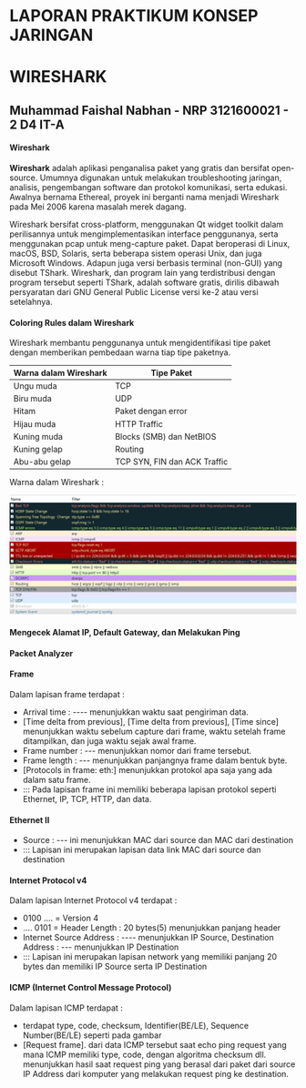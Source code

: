 # LAPORAN PRAKTIKUM KONSEP JARINGAN
# WIRESHARK
##  Muhammad Faishal Nabhan - NRP 3121600021 - 2 D4 IT-A 

#### Wireshark

**Wireshark** adalah aplikasi penganalisa paket yang gratis dan bersifat open-source. Umumnya digunakan untuk melakukan troubleshooting jaringan, analisis, pengembangan software dan protokol komunikasi, serta edukasi. Awalnya bernama Ethereal, proyek ini berganti nama menjadi Wireshark pada Mei 2006 karena masalah merek dagang.

Wireshark bersifat cross-platform, menggunakan Qt widget toolkit dalam perilisannya untuk mengimplementasikan interface penggunanya, serta menggunakan pcap untuk meng-capture paket. Dapat beroperasi di Linux, macOS, BSD, Solaris, serta beberapa sistem operasi Unix, dan juga Microsoft Windows. Adapun juga versi berbasis terminal (non-GUI) yang disebut TShark. Wireshark, dan program lain yang terdistribusi dengan program tersebut seperti TShark, adalah software gratis, dirilis dibawah persyaratan dari GNU General Public License versi ke-2 atau versi setelahnya.

#### Coloring Rules dalam Wireshark

Wireshark membantu penggunanya untuk mengidentifikasi tipe paket dengan memberikan pembedaan warna tiap tipe paketnya.

| Warna dalam Wireshark | Tipe Paket |
| --------------------  | ---------- |
|       Ungu muda       |    TCP     |
|       Biru muda       |    UDP     |
|        Hitam          |Paket dengan error|
|       Hijau muda      | HTTP Traffic |
|      Kuning muda      | Blocks (SMB) dan NetBIOS |
|       Kuning gelap    |  Routing     |
|     Abu-abu gelap      | TCP SYN, FIN dan ACK Traffic |

Warna dalam Wireshark :

![COLORING RULES WIRESHARK](https://github.com/FaishalNabhan/Praktikum-Konsep-Jaringan/blob/main/assets/Coloring%20Rules%20Wireshark.jpg)


#### Mengecek Alamat IP, Default Gateway, dan Melakukan Ping 

#### Packet Analyzer

#### Frame

Dalam lapisan frame terdapat :
- Arrival time : ---- menunjukkan waktu saat pengiriman data.
- [Time delta from previous], [Time delta from previous], [Time since] menunjukkan waktu sebelum capture dari frame, waktu setelah frame ditampilkan, dan juga waktu sejak awal frame.
- Frame number : --- menunjukkan nomor dari frame tersebut.
- Frame length : --- menunjukkan panjangnya frame dalam bentuk byte.
- [Protocols in frame: eth:] menunjukkan protokol apa saja yang ada dalam satu frame.
- ::: Pada lapisan frame ini memiliki beberapa lapisan protokol seperti Ethernet, IP, TCP, HTTP, dan data.

#### Ethernet II

- Source : --- ini menunjukkan MAC dari source dan MAC dari destination
- ::: Lapisan ini merupakan lapisan data link MAC dari source dan destination

#### Internet Protocol v4

Dalam lapisan Internet Protocol v4 terdapat :
- 0100 .... = Version 4
- .... 0101 = Header Length : 20 bytes(5) menunjukkan panjang header
- Internet Source Address : ---- menunjukkan IP Source, Destination Address : --- menunjukkan IP Destination
- ::: Lapisan ini merupakan lapisan network yang memiliki panjang 20 bytes dan memiliki IP Source serta IP Destination

#### ICMP (Internet Control Message Protocol)

Dalam lapisan ICMP terdapat :

- terdapat type, code, checksum, Identifier(BE/LE), Sequence Number(BE/LE) seperti pada gambar
- [Request frame]. dari data ICMP tersebut saat echo ping request yang mana ICMP memiliki type, code, dengan algoritma checksum dll. menunjukkan hasil saat request ping yang berasal dari paket dari source IP Address dari komputer yang melakukan request ping ke destination.